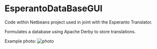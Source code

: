 # EsperantoDataBaseGUI
Code within Netbeans project used in joint with the Esperanto Translator.

Formulates a database using Apache Derby to store translations.

Example photo: ![photo](https://i.imgur.com/a/BEW5QDP)
